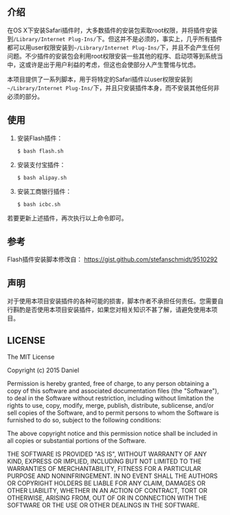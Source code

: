 ## 介绍

在OS X下安装Safari插件时，大多数插件的安装包索取root权限，并将插件安装到`/Library/Internet Plug-Ins/`下。但这并不是必须的，事实上，几乎所有插件都可以用user权限安装到`~/Library/Internet Plug-Ins/`下，并且不会产生任何问题。不少插件的安装包会利用root权限安装一些其他的程序、启动项等到系统当中，这或许是出于用户利益的考虑，但这也会使部分人产生警惕与忧虑。

本项目提供了一系列脚本，用于将特定的Safari插件以user权限安装到`~/Library/Internet Plug-Ins/`下，并且只安装插件本身，而不安装其他任何非必须的部分。

## 使用

1. 安装Flash插件：

    ```
    $ bash flash.sh
    ```

2. 安装支付宝插件：

    ```
    $ bash alipay.sh
    ```

3. 安装工商银行插件：

    ```
    $ bash icbc.sh
    ```

若要更新上述插件，再次执行以上命令即可。

## 参考

Flash插件安装脚本修改自：
https://gist.github.com/stefanschmidt/9510292

## 声明

对于使用本项目安装插件的各种可能的损害，脚本作者不承担任何责任。您需要自行斟酌是否使用本项目安装插件，如果您对相关知识不甚了解，请避免使用本项目。

## LICENSE

The MIT License

Copyright (c) 2015 Daniel

Permission is hereby granted, free of charge, to any person obtaining a copy
of this software and associated documentation files (the "Software"), to deal
in the Software without restriction, including without limitation the rights
to use, copy, modify, merge, publish, distribute, sublicense, and/or sell
copies of the Software, and to permit persons to whom the Software is
furnished to do so, subject to the following conditions:

The above copyright notice and this permission notice shall be included in
all copies or substantial portions of the Software.

THE SOFTWARE IS PROVIDED "AS IS", WITHOUT WARRANTY OF ANY KIND, EXPRESS OR
IMPLIED, INCLUDING BUT NOT LIMITED TO THE WARRANTIES OF MERCHANTABILITY,
FITNESS FOR A PARTICULAR PURPOSE AND NONINFRINGEMENT. IN NO EVENT SHALL THE
AUTHORS OR COPYRIGHT HOLDERS BE LIABLE FOR ANY CLAIM, DAMAGES OR OTHER
LIABILITY, WHETHER IN AN ACTION OF CONTRACT, TORT OR OTHERWISE, ARISING FROM,
OUT OF OR IN CONNECTION WITH THE SOFTWARE OR THE USE OR OTHER DEALINGS IN
THE SOFTWARE.
